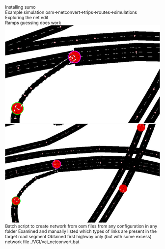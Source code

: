 Installing sumo  
Example simulation osm->netconvert->trips->routes->simulations  
Exploring the net edit  
    Ramps guessing does work  
        ![No guessing](image.png)  
        ![Guessing](image-1.png)
Batch script to create network from osm files from any configuration in any folder
Examined and manually listed which types of links are present in the target road segment
Obtained first highway only (but with some excess) network file
./VCI/vci_netconvert.bat